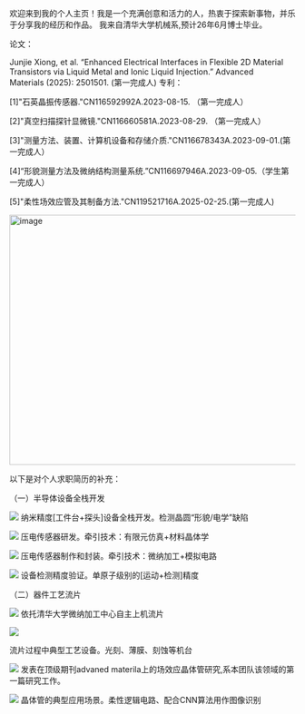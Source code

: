 欢迎来到我的个人主页！我是一个充满创意和活力的人，热衷于探索新事物，并乐于分享我的经历和作品。
我来自清华大学机械系,预计26年6月博士毕业。

论文：

Junjie Xiong, et al. “Enhanced Electrical Interfaces in Flexible 2D Material Transistors via Liquid Metal and Ionic Liquid Injection.” Advanced Materials (2025): 2501501. (第一完成人)
专利：

[1]"石英晶振传感器."CN116592992A.2023-08-15. （第一完成人）

[2]"真空扫描探针显微镜."CN116660581A.2023-08-29. （第一完成人）

[3]"测量方法、装置、计算机设备和存储介质."CN116678343A.2023-09-01.(第一完成人）

[4]“形貌测量方法及微纳结构测量系统.”CN116697946A.2023-09-05.（学生第一完成人）

[5]"柔性场效应管及其制备方法."CN119521716A.2025-02-25.(第一完成人)





<img width="2903" height="441" alt="image" src="https://github.com/user-attachments/assets/6630f5a8-80f0-42de-891a-42ce053e4572" />


以下是对个人求职简历的补充：

（一）半导体设备全栈开发

![](static/image1.jpg)
纳米精度[工件台+探头]设备全栈开发。检测晶圆“形貌/电学”缺陷


![](static/image2.jpg)
压电传感器研发。牵引技术：有限元仿真+材料晶体学


![](static/image3.jpg)
压电传感器制作和封装。牵引技术：微纳加工+模拟电路


![](static/image4.jpg)
设备检测精度验证。单原子级别的[运动+检测]精度


（二）器件工艺流片

![](static/image7.jpg)
依托清华大学微纳加工中心自主上机流片


![](static/image8.jpg)

流片过程中典型工艺设备。光刻、薄膜、刻蚀等机台


![](static/image9.jpg)
发表在顶级期刊advaned materila上的场效应晶体管研究,系本团队该领域的第一篇研究工作。


![](static/image10.jpg)
晶体管的典型应用场景。柔性逻辑电路、配合CNN算法用作图像识别


